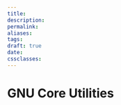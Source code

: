 ```yaml
---
title: 
description: 
permalink: 
aliases: 
tags: 
draft: true
date: 
cssclasses:
---
```


# GNU Core Utilities

